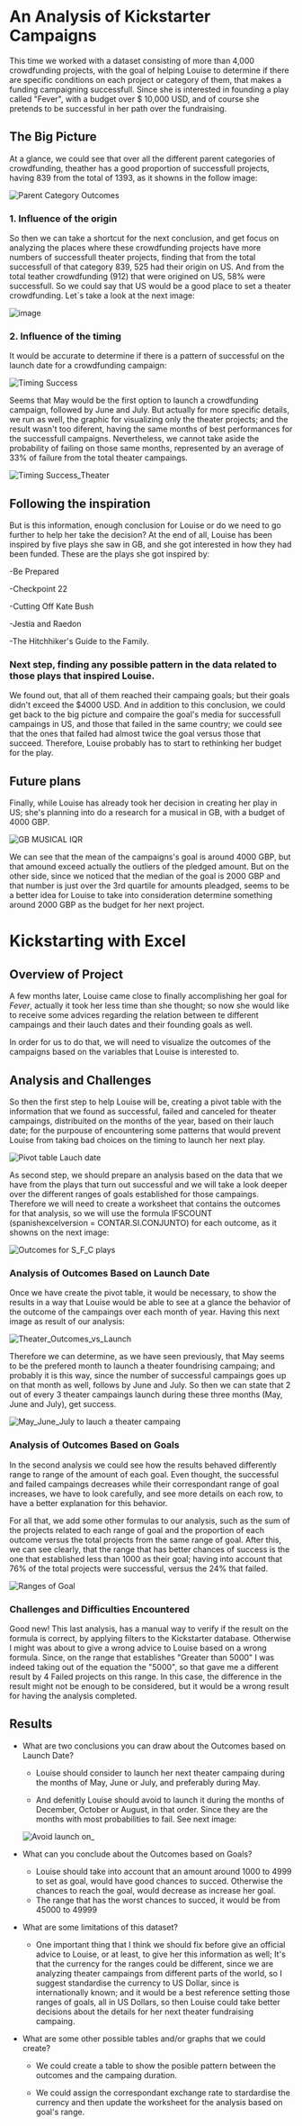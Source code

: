 # An Analysis of Kickstarter Campaigns
This time we worked with a dataset consisting of more than 4,000 crowdfunding projects, with the goal of helping Louise to determine if there are specific conditions on each project or category of them, that makes a funding campaigning successfull. Since she is interested in founding a play called "Fever", with a budget over $ 10,000 USD, and of course she pretends to be successful in her path over the fundraising.

## The Big Picture

At a glance, we could see that over all the different parent categories of crowdfunding, theather has a good proportion of successfull projects, having 839 from the total of 1393, as it showns in the follow image:

![Parent Category Outcomes](https://user-images.githubusercontent.com/90433064/134116712-e0eb1093-16f5-4a2f-9a33-f5be396cb3ea.png)

### 1. Influence of the origin

So then we can take a shortcut for the next conclusion, and get focus on analyzing the places where these crowdfunding projects have more numbers of successfull theater projects, finding that from the total successfull of that category 839, 525 had their origin on US. And from the total teather crowdfunding (912) that were origined on US, 58% were successfull. So we could say that US would be a good place to set a theater crowdfunding. Let´s take a look at the next image:

![image](https://user-images.githubusercontent.com/90433064/134119210-dc10fc88-1634-4b39-9ff9-b52cf3042bbe.png)

### 2. Influence of the timing

It would be accurate to determine if there is a pattern of successful on the launch date for a crowdfunding campaign:

![Timing Success](https://user-images.githubusercontent.com/90433064/134120071-21860611-8ff2-4d55-95b4-4e98fa33313a.png)

Seems that May would be the first option to launch a crowdfunding campaign, followed by June and July. But actually for more specific details, we run as well, the graphic for visualizing only the theater projects; and the result wasn't too diferent, having the same months of best performances for the successfull campaigns. Nevertheless, we cannot take aside the probability of failing on those same months, represented by an average of 33% of failure from the total theater campaings. 

![Timing Success_Theater](https://user-images.githubusercontent.com/90433064/134121570-6ba0c135-9d7c-44ef-9019-269dba33dc64.png)

## Following the inspiration

But is this information, enough conclusion for Louise or do we need to go further to help her take the decision? At the end of all, Louise has been inspired by five plays she saw in GB, and she got interested in how they had been funded. These are the plays she got inspired by: 

  -Be Prepared
  
  -Checkpoint 22
  
  -Cutting Off Kate Bush
  
  -Jestia and Raedon
  
  -The Hitchhiker's Guide to the Family. 
  
  
### Next step, finding any possible pattern in the data related to those plays that inspired Louise. 

We found out, that all of them reached their campaing goals; but their goals didn't exceed the $4000 USD. And in addition to this conclusion, we could get back to the big picture and compaire the goal's media for successfull campaings in US, and those that failed in the same country; we could see that the ones that failed had almost twice the goal versus those that succeed. Therefore, Louise probably has to start to rethinking her budget for the play.

## Future plans

Finally, while Louise has already took her decision in creating her play in US; she's planning into do a research for a musical in GB, with a budget of 4000 GBP. 

![GB MUSICAL IQR](https://user-images.githubusercontent.com/90433064/134128316-ee14c2ba-64cd-4b91-8485-5128c29baf8d.png)

We can see that the mean of the campaigns's goal is around 4000 GBP, but that amound exceed actually the outliers of the pledged amount. But on the other side, since we noticed that the median of the goal is 2000 GBP and that number is just over the 3rd quartile for amounts pleadged, seems to be a better idea for Louise to take into consideration determine something around 2000 GBP as the budget for her next project.

# Kickstarting with Excel

## Overview of Project

A few months later, Louise came close to finally accomplishing her goal for _Fever_, actually it took her less time than she thought; so now she would like to receive some advices regarding the relation between te different campaings and their lauch dates and their founding goals as well.

In order for us to do that, we will need to visualize the outcomes of the campaigns based on the variables that Louise is interested to. 

## Analysis and Challenges

So then the first step to help Louise will be, creating a pivot table with the information that we found as successful, failed and canceled for theater campaings, distribuited on the months of the year, based on their lauch date; for the purpouse of encountering some patterns that would prevent Louise from taking bad choices on the timing to launch her next play.  

![Pivot table Lauch date](https://user-images.githubusercontent.com/90433064/135013401-d1cd462c-ac2a-48dd-9510-7403923239af.png)

As second step, we should prepare an analysis based on the data that we have from the plays that turn out successful and we will take a look deeper over the different ranges of goals established for those campaings. Therefore we will need to create a worksheet that contains the outcomes for that analysis, so we will use the formula IFSCOUNT (spanishexcelversion = CONTAR.SI.CONJUNTO) for each outcome, as it showns on the next image:

![Outcomes for S_F_C plays](https://user-images.githubusercontent.com/90433064/135014317-58b01f2d-4a0b-4898-8ce4-fb259f8bf663.png)

### Analysis of Outcomes Based on Launch Date

Once we have create the pivot table, it would be necessary, to show the results in a way that Louise would be able to see at a glance the behavior of the outcome of the campaings over each month of year. Having this next image as result of our analysis:

![Theater_Outcomes_vs_Launch](https://user-images.githubusercontent.com/90433064/135016431-c00ad725-eca3-4589-95cb-80f338fcfd00.png)

Therefore we can determine, as we have seen previously, that May seems to be the prefered month to launch a theater foundrising campaing; and probably it is this way, since the number of successful campaings goes up on that month as well, follows by June and July. So then we can state that 2 out of every 3 theater campaings launch during these three months (May, June and July), get success.   

![May_June_July to lauch a theater campaing](https://user-images.githubusercontent.com/90433064/135017940-1c07440e-4e1d-4c0d-957f-2b4701a7caa8.png)

### Analysis of Outcomes Based on Goals

In the second analysis we could see how the results behaved differently range to range of the amount of each goal. Even thought, the successful and failed campaings decreases while their correspondant range of goal increases, we have to look carefully, and see more details on each row, to have a better explanation for this behavior.  

For all that, we add some other formulas to our analysis, such as the sum of the projects related to each range of goal and the proportion of each outcome versus the total projects from the same range of goal. After this, we can see clearly, that the range that has better chances of success is the one that established less than 1000 as their goal; having into account that 76% of the total projects were successful, versus the 24% that failed. 

![Ranges of Goal](https://user-images.githubusercontent.com/90433064/135020503-da1a124e-6c32-47e1-a14f-068ce8198594.png)

### Challenges and Difficulties Encountered

Good new! This last analysis, has a manual way to verify if the result on the formula is correct, by applying filters to the Kickstarter database. Otherwise I might was about to give a wrong advice to Louise based on a wrong formula. Since, on the range that establishes "Greater than 5000" I was indeed taking out of the equation the "5000", so that gave me a different result by 4 Failed projects on this range. In this case, the difference in the result might not be enough to be considered, but it would be a wrong result for having the analysis completed. 

## Results

- What are two conclusions you can draw about the Outcomes based on Launch Date?
  
  - Louise should consider to launch her next theater campaing during the months of May, June or July, and preferably during May. 
  
  - And defenitly Louise should avoid to launch it during the months of December, October or August, in that order. Since they are the months with most probabilities to fail. 
  See next image:
  
  ![Avoid launch on_](https://user-images.githubusercontent.com/90433064/135022384-467864a0-e4a6-4c1f-97ce-e3644e7f3061.png)

- What can you conclude about the Outcomes based on Goals?
  
  - Louise should take into account that an amount around 1000 to 4999 to set as goal, would have good chances to succed. Otherwise the chances to reach the goal, would decrease as increase her goal. 
  - The range that has the worst chances to succed, it would be from 45000 to 49999

- What are some limitations of this dataset?

  - One important thing that I think we should fix before give an official advice to Louise, or at least, to give her this information as well; It's that the currency for the ranges could be different, since we are analyzing theater campaings from different parts of the world, so I suggest standardise the currency to US Dollar, since is internationally known; and it would be a best reference setting those ranges of goals, all in US Dollars, so then Louise could take better decisions about the details for her next theater fundraising campaing. 
 
- What are some other possible tables and/or graphs that we could create?
 
  - We could create a table to show the posible pattern between the outcomes and the campaing duration. 
  
  - We could assign the correspondant exchange rate to stardardise the currency and then update the worksheet for the analysis based on goal's range.  
